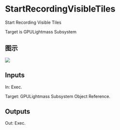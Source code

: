 # StartRecordingVisibleTiles

Start Recording Visible Tiles

Target is GPULightmass Subsystem

## 图示

![]($-20221218-19154683.png)

## Inputs

In: Exec.

Target: GPULightmass Subsystem Object Reference.  

## Outputs

Out: Exec.


